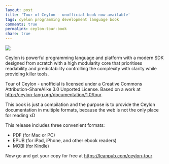 ```yaml
---
layout: post
title: 'Tour of Ceylon - unofficial book now available'
tags: cyelon programming development language book
comments: true
permalink: ceylon-tour-book
share: true
---
```


<img src="http://1.bp.blogspot.com/-6c3x8808YIo/Un_jrSzqO2I/AAAAAAAA8TQ/khyADy_XZjw/s640/title_page.png"/>

Ceylon is powerful programming language and platform with a modern SDK designed from scratch with a high modularity core that prioritises readability and predictability controlling the complexity with clarity while providing killer tools.

Tour of Ceylon - unofficial is licensed under a Creative Commons Attribution-ShareAlike 3.0 Unported License. Based on a work at http://ceylon-lang.org/documentation/1.0/tour.

This book is just a compilation and the purpose is to provide the Ceylon documentation in multiple formats, because the web is not the only place for reading xD

This release includes three convenient formats:

* PDF (for Mac or PC)
* EPUB (for iPad, iPhone, and other ebook readers)
* MOBI (for Kindle)

Now go and get your copy for free at https://leanpub.com/ceylon-tour